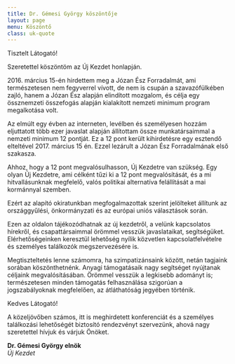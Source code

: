 ```yaml
---
title: Dr. Gémesi György köszöntője
layout: page
menu: Köszöntő
class: uk-quote
---
```


Tisztelt Látogató!

Szeretettel köszöntöm az Új Kezdet honlapján.

2016\. március 15-én hirdettem meg a Józan Ész Forradalmát, ami természetesen nem fegyverrel vívott, de nem is csupán a szavazófülkében zajló, hanem a Józan Ész alapján elindított mozgalom, és célja egy össznemzeti összefogás alapján kialakított nemzeti minimum program megalkotása volt.

Az elmúlt egy évben az interneten, levélben és személyesen hozzám eljuttatott több ezer javaslat alapján állítottam össze munkatársaimmal a nemzeti minimum 12 pontját. Ez a 12 pont került kihirdetésre egy esztendő elteltével 2017. március 15 én. Ezzel lezárult a Józan Ész Forradalmának első szakasza.

Ahhoz, hogy a 12 pont megvalósulhasson, Új Kezdetre van szükség. Egy olyan Új Kezdetre, ami célként tűzi ki a 12 pont megvalósítását, és a mi hitvallásunknak megfelelő, valós politikai alternatíva felállítását a mai kormánnyal szemben.

Ezért az alapító okiratunkban megfogalmazottak szerint jelölteket állítunk az országgyűlési, önkormányzati és az európai uniós választások során.

Ezen az oldalon tájékozódhatnak az új kezdetről, a velünk kapcsolatos hírekről, és csapattársaimmal örömmel vesszük javaslataikat, segítségüket. Elérhetőségeinken keresztül lehetőség nyílik közvetlen kapcsolatfelvételre és személyes találkozók megszervezésére is.

Megtiszteltetés lenne számomra, ha szimpatizánsaink között, netán tagjaink sorában köszönthetnénk. Anyagi támogatásaik nagy segítséget nyújtanak céljaink megvalósításában. Örömmel vesszük a legkisebb adományt is; természetesen minden támogatás felhasználása szigorúan a jogszabályoknak megfelelően, az átláthatóság jegyében történik.

Kedves Látogató!

A közeljövőben számos, itt is meghirdetett konferenciát és a személyes találkozási lehetőségét biztosító rendezvényt szervezünk, ahová nagy szeretettel hívjuk és várjuk Önöket.

**Dr. Gémesi György elnök**
<br>*Új Kezdet*

